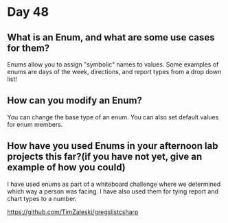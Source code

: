 # Day 48

## What is an Enum, and what are some use cases for them?
Enums allow you to assign "symbolic" names to values. Some examples of enums are days of the week, directions, and report types from a drop down list!

## How can you modify an Enum?
You can change the base type of an enum. You can also set default values for enum members.

## How have you used Enums in your afternoon lab projects this far?(if you have not yet, give an example of how you could)
I have used enums as part of a whiteboard challenge where we determined which way a person was facing. I have also used them for tying report and chart types to a number.

https://github.com/TimZaleski/gregslistcsharp